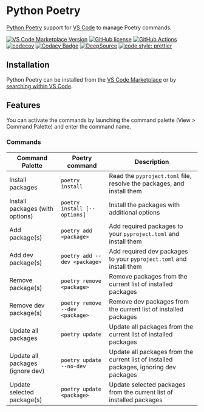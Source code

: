 # Python Poetry

[Python Poetry](https://python-poetry.org/) support for [VS Code](https://code.visualstudio.com/) to manage Poetry commands.

[![VS Code Marketplace Version](https://img.shields.io/visual-studio-marketplace/v/zeshuaro.vscode-python-poetry)](https://marketplace.visualstudio.com/items?itemName=zeshuaro.vscode-python-poetry)
[![GitHub license](https://img.shields.io/github/license/zeshuaro/vscode-poetry)](https://github.com/zeshuaro/vscode-poetry/blob/main/LICENSE)
[![GitHub Actions](https://github.com/zeshuaro/vscode-poetry/actions/workflows/github-actions.yml/badge.svg)](https://github.com/zeshuaro/vscode-poetry/actions/workflows/github-actions.yml)
[![codecov](https://codecov.io/gh/zeshuaro/vscode-poetry/branch/main/graph/badge.svg?token=JNWUUW0XDE)](https://codecov.io/gh/zeshuaro/vscode-poetry)
[![Codacy Badge](https://app.codacy.com/project/badge/Grade/49b5ec82beee426dbfacab87311960ee)](https://www.codacy.com/gh/zeshuaro/vscode-poetry/dashboard?utm_source=github.com&amp;utm_medium=referral&amp;utm_content=zeshuaro/vscode-poetry&amp;utm_campaign=Badge_Grade)
[![DeepSource](https://deepsource.io/gh/zeshuaro/vscode-poetry.svg/?label=active+issues&token=qCAmnymVcLjqZmQOIYGhkArV)](https://deepsource.io/gh/zeshuaro/vscode-poetry/?ref=repository-badge)
[![code style: prettier](https://img.shields.io/badge/code_style-prettier-ff69b4.svg)](https://github.com/prettier/prettier)

## Installation

Python Poetry can be installed from the [VS Code Marketplace](https://marketplace.visualstudio.com/items?itemName=zeshuaro.vscode-python-poetry) or by [searching within VS Code](https://code.visualstudio.com/docs/editor/extension-gallery#_search-for-an-extension).

## Features

You can activate the commands by launching the command palette (View > Command Palette) and enter the command name.

### Commands

| Command Palette                  | Poetry command                  | Description                                                                            |
| -------------------------------- | ------------------------------- | -------------------------------------------------------------------------------------- |
| Install packages                 | `poetry install`                | Read the `pyproject.toml` file, resolve the packages, and install them                 |
| Install packages (with options)  | `poetry install [--options]`    | Install the packages with additional options                                           |
| Add package(s)                   | `poetry add <package>`          | Add required packages to your `pyproject.toml` and install them                        |
| Add dev package(s)               | `poetry add --dev <package>`    | Add required dev packages to your `pyproject.toml` and install them                    |
| Remove package(s)                | `poetry remove <package>`       | Remove packages from the current list of installed packages                            |
| Remove dev package(s)            | `poetry remove --dev <package>` | Remove dev packages from the current list of installed packages                        |
| Update all packages              | `poetry update`                 | Update all packages from the current list of installed packages                        |
| Update all packages (ignore dev) | `poetry update --no-dev`        | Update all packages from the current list of installed packages, ignoring dev packages |
| Update selected package(s)       | `poetry update <package>`       | Update selected packages from the current list of installed packages                   |
